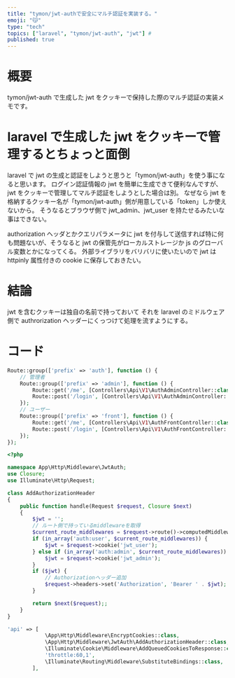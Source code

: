 ```yaml
---
title: "tymon/jwt-authで安全にマルチ認証を実装する。"
emoji: "😽"
type: "tech"
topics: ["laravel", "tymon/jwt-auth", "jwt"] #
published: true
---
```


# 概要

tymon/jwt-auth で生成した jwt をクッキーで保持した際のマルチ認証の実装メモです。

# laravel で生成した jwt をクッキーで管理するとちょっと面倒

laravel で jwt の生成と認証をしようと思うと「tymon/jwt-auth」を使う事になると思います。
ログイン認証情報の jwt を簡単に生成できて便利なんですが、jwt をクッキーで管理してマルチ認証をしようとした場合は別。
なぜなら jwt を格納するクッキー名が「tymon/jwt-auth」側が用意している「token」しか使えないから。
そうなるとブラウザ側で jwt_admin、jwt_user を持たせるみたいな事はできない。

authorization ヘッダとかクエリパラメータに jwt を付与して送信すれば特に何も問題ないが、そうなると jwt の保管先がローカルストレージか js のグローバル変数とかになってくる。
外部ライブラリをバリバリに使いたいので jwt は httpinly 属性付きの cookie に保存しておきたい。

# 結論

jwt を含むクッキーは独自の名前で持っておいて
それを laravel のミドルウェア側で authrorization ヘッダーにくっつけて処理を流すようにする。

# コード

```php title="api.php"
Route::group(['prefix' => 'auth'], function () {
    // 管理者
    Route::group(['prefix' => 'admin'], function () {
        Route::get('/me', [Controllers\Api\V1\AuthAdminController::class, 'me'])->middleware(['auth:admin']);
        Route::post('/login', [Controllers\Api\V1\AuthAdminController::class, 'login']);
    });
    // ユーザー
    Route::group(['prefix' => 'front'], function () {
        Route::get('/me', [Controllers\Api\V1\AuthFrontController::class, 'me'])->middleware(['auth:user']);
        Route::post('/login', [Controllers\Api\V1\AuthFrontController::class, 'login']);
    });
});
```

```php title="AddAuthorizationHeader.php"
<?php

namespace App\Http\Middleware\JwtAuth;
use Closure;
use Illuminate\Http\Request;

class AddAuthorizationHeader
{
    public function handle(Request $request, Closure $next)
    {
        $jwt = '';
        // ルート側で持っているmiddlewareを取得
        $current_route_middlewares = $request->route()->computedMiddleware;
        if (in_array('auth:user', $current_route_middlewares)) {
            $jwt = $request->cookie('jwt_user');
        } else if (in_array('auth:admin', $current_route_middlewares)) {
            $jwt = $request->cookie('jwt_admin');
        }
        if ($jwt) {
            // Authorizationヘッダー追加
            $request->headers->set('Authorization', 'Bearer ' . $jwt);
        }

        return $next($request);;
    }
}
```

```php title="kernel.php"
'api' => [
            \App\Http\Middleware\EncryptCookies::class,
            \App\Http\Middleware\JwtAuth\AddAuthorizationHeader::class, ※追加
            \Illuminate\Cookie\Middleware\AddQueuedCookiesToResponse::class,
            'throttle:60,1',
            \Illuminate\Routing\Middleware\SubstituteBindings::class,
        ],
```
